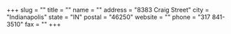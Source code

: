 +++
slug = ""
title = ""
name = ""
address = "8383 Craig Street"
city = "Indianapolis"
state = "IN"
postal = "46250"
website = ""
phone = "317 841-3510"
fax = ""
+++
